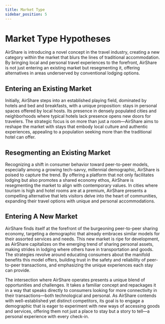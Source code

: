 ```yaml
---
title: Market Type
sidebar_position: 5
---
```


# Market Type Hypotheses

AirShare is introducing a novel concept in the travel industry, creating a new
category within the market that blurs the lines of traditional accommodation. By
bringing local and personal travel experiences to the forefront, AirShare is not
just entering an existing market but resegmenting it, offering alternatives in
areas underserved by conventional lodging options.

## Entering an Existing Market

Initially, AirShare steps into an established playing field, dominated by hotels
and bed and breakfasts, with a unique proposition: stays in personal spaces
offered by local hosts. Its presence in densely populated cities and
neighborhoods where typical hotels lack presence opens new doors for travelers.
The strategic focus is on more than just a room—AirShare aims to reshape the
market with stays that embody local culture and authentic experiences, appealing
to a population seeking more than the traditional hotel can offer.

## Resegmenting an Existing Market

Recognizing a shift in consumer behavior toward peer-to-peer models, especially
among a growing tech-savvy, millennial demographic, AirShare is poised to
capture the trend. By offering a platform that not only facilitates lodging but
also promotes a shared economy ethos, AirShare is resegmenting the market to
align with contemporary values. In cities where tourism is high and hotel rooms
are at a premium, AirShare presents a compelling alternative that lets visitors
delve into the heart of communities, expanding their travel options with unique
and personal accommodations.

## Entering A New Market

AirShare finds itself at the forefront of the burgeoning peer-to-peer sharing
economy, targeting a demographic that already embraces similar models for their
assorted services and needs. This new market is ripe for development, as
AirShare capitalizes on the emerging trend of sharing personal assets, making
strides in lodging where others have in transportation and goods. The strategies
revolve around educating consumers about the manifold benefits this model
offers, building trust in the safety and reliability of peer-to-peer
transactions, and emphasizing the unique experiences each stay can provide.

The intersection where AirShare operates presents a unique blend of
opportunities and challenges. It takes a familiar concept and repackages it in a
way that speaks directly to consumers looking for more connectivity in their
transactions—both technological and personal. As AirShare contends with
well-established yet distinct competitors, its goal is to engage a demographic
that is eager to experiment with new ways of accessing goods and services,
offering them not just a place to stay but a story to tell—a personal experience
with every check-in.

